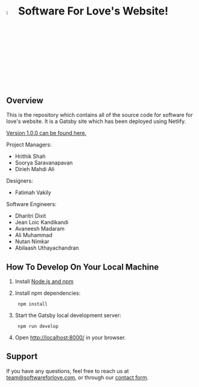 # <img src="static/images/newlogoTest.svg" width = "5%"/> Software For Love's Website!

## Overview
This is the repository which contains all of the source code for software for love's website. It is a Gatsby site which has been deployed using Netlify.

[Version 1.0.0 can be found here.](https://github.com/Software-For-Love/software-for-love-site/releases/tag/v1.0.0)

Project Managers:
- Hrithik Shah
- Soorya Saravanapavan
- Dirieh Mahdi Ali

Designers:
- Fatimah Vakily

Software Engineers:
- Dharitri Dixit
- Jean Loic Kandikandi
- Avaneesh Madaram
- Ali Muhammad
- Nutan Nimkar
- Abilaash Uthayachandran

## How To Develop On Your Local Machine

1. Install [Node.js and npm](https://nodejs.org/en/)

2. Install npm dependencies:

        npm install

3. Start the Gatsby local development server:

        npm run develop

4. Open [http://localhost:8000/](http://localhost:8000/) in your browser.

## Support
If you have any questions, feel free to reach us at team@softwareforlove.com, or through our [contact form](https://www.softwareforlove.com/contact).
